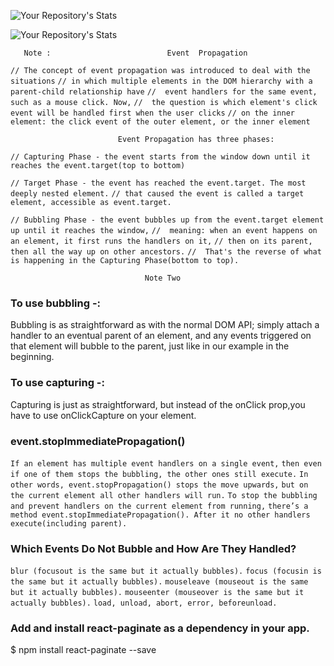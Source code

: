 ![Your Repository's Stats](https://github-readme-stats.vercel.app/api?username=Chandan9898Kumar&how_icons=true)


![Your Repository's Stats](https://github-readme-stats.vercel.app/api/top-langs/?username=Chandan9898Kumar&theme=blue-green)



`   Note :                          Event  Propagation`

`// The concept of event propagation was introduced to deal with the situations`
`// in which multiple elements in the DOM hierarchy with a parent-child relationship have`
`//  event handlers for the same event, such as a mouse click. Now,`
`//  the question is which element's click event will be handled first when the user clicks`
`// on the inner element: the click event of the outer element, or the inner element`

`                        Event Propagation has three phases:`

`// Capturing Phase - the event starts from the window down until it reaches the event.target(top to bottom)`

`// Target Phase - the event has reached the event.target. The most deeply nested element.`
`// that caused the event is called a target element, accessible as event.target.`

`// Bubbling Phase - the event bubbles up from the event.target element up until it reaches the window,`
`//  meaning: when an event happens on an element, it first runs the handlers on it,`
`// then on its parent, then all the way up on other ancestors.`
`//  That's the reverse of what is happening in the Capturing Phase(bottom to top).`


`                              Note Two`

 ###                       To use bubbling -:
Bubbling is as straightforward as with the normal DOM API;
simply attach a handler to an eventual parent of an element,
and any events triggered on that element will bubble to the parent,
just like in our example in the beginning.

###                       To use capturing -:
Capturing is just as straightforward, but instead of the onClick prop,you have to use onClickCapture on your element.


###                       event.stopImmediatePropagation()

`If an element has multiple event handlers on a single event,`
`then even if one of them stops the bubbling, the other ones still execute.`
`In other words, event.stopPropagation() stops the move upwards,`
`but on the current element all other handlers will run.`
`To stop the bubbling and prevent handlers on the current element from running,`
`there’s a method event.stopImmediatePropagation(). After it no other handlers execute(including parent).`


 ###        Which Events Do Not Bubble and How Are They Handled?

`blur (focusout is the same but it actually bubbles).`
`focus (focusin is the same but it actually bubbles).`
`mouseleave (mouseout is the same but it actually bubbles).`
`mouseenter (mouseover is the same but it actually bubbles).`
`load, unload, abort, error, beforeunload.`

### Add and install react-paginate as a dependency in your app.

$ npm install react-paginate --save